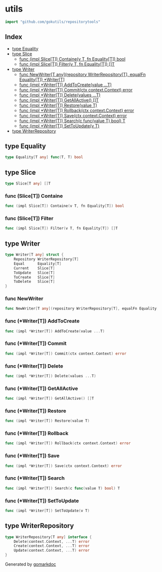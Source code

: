 <!-- Code generated by gomarkdoc. DO NOT EDIT -->

# utils

```go
import "github.com/gokutils/repositorytools"
```

## Index

- [type Equality](<#Equality>)
- [type Slice](<#Slice>)
  - [func \(impl Slice\[T\]\) Containe\(v T, fn Equality\[T\]\) bool](<#Slice[T].Containe>)
  - [func \(impl Slice\[T\]\) Filter\(v T, fn Equality\[T\]\) \[\]T](<#Slice[T].Filter>)
- [type Writer](<#Writer>)
  - [func NewWriter\[T any\]\(repository WriterRepository\[T\], equalFn Equality\[T\]\) \*Writer\[T\]](<#NewWriter>)
  - [func \(impl \*Writer\[T\]\) AddToCreate\(value ...T\)](<#Writer[T].AddToCreate>)
  - [func \(impl \*Writer\[T\]\) Commit\(ctx context.Context\) error](<#Writer[T].Commit>)
  - [func \(impl \*Writer\[T\]\) Delete\(values ...T\)](<#Writer[T].Delete>)
  - [func \(impl \*Writer\[T\]\) GetAllActive\(\) \[\]T](<#Writer[T].GetAllActive>)
  - [func \(impl \*Writer\[T\]\) Restore\(value T\)](<#Writer[T].Restore>)
  - [func \(impl \*Writer\[T\]\) Rollback\(ctx context.Context\) error](<#Writer[T].Rollback>)
  - [func \(impl \*Writer\[T\]\) Save\(ctx context.Context\) error](<#Writer[T].Save>)
  - [func \(impl \*Writer\[T\]\) Search\(c func\(value T\) bool\) T](<#Writer[T].Search>)
  - [func \(impl \*Writer\[T\]\) SetToUpdate\(v T\)](<#Writer[T].SetToUpdate>)
- [type WriterRepository](<#WriterRepository>)


<a name="Equality"></a>
## type Equality



```go
type Equality[T any] func(T, T) bool
```

<a name="Slice"></a>
## type Slice



```go
type Slice[T any] []T
```

<a name="Slice[T].Containe"></a>
### func \(Slice\[T\]\) Containe

```go
func (impl Slice[T]) Containe(v T, fn Equality[T]) bool
```



<a name="Slice[T].Filter"></a>
### func \(Slice\[T\]\) Filter

```go
func (impl Slice[T]) Filter(v T, fn Equality[T]) []T
```



<a name="Writer"></a>
## type Writer



```go
type Writer[T any] struct {
    Repository WriterRepository[T]
    Equal      Equality[T]
    Current    Slice[T]
    ToUpdate   Slice[T]
    ToCreate   Slice[T]
    ToDelete   Slice[T]
}
```

<a name="NewWriter"></a>
### func NewWriter

```go
func NewWriter[T any](repository WriterRepository[T], equalFn Equality[T]) *Writer[T]
```



<a name="Writer[T].AddToCreate"></a>
### func \(\*Writer\[T\]\) AddToCreate

```go
func (impl *Writer[T]) AddToCreate(value ...T)
```



<a name="Writer[T].Commit"></a>
### func \(\*Writer\[T\]\) Commit

```go
func (impl *Writer[T]) Commit(ctx context.Context) error
```



<a name="Writer[T].Delete"></a>
### func \(\*Writer\[T\]\) Delete

```go
func (impl *Writer[T]) Delete(values ...T)
```



<a name="Writer[T].GetAllActive"></a>
### func \(\*Writer\[T\]\) GetAllActive

```go
func (impl *Writer[T]) GetAllActive() []T
```



<a name="Writer[T].Restore"></a>
### func \(\*Writer\[T\]\) Restore

```go
func (impl *Writer[T]) Restore(value T)
```



<a name="Writer[T].Rollback"></a>
### func \(\*Writer\[T\]\) Rollback

```go
func (impl *Writer[T]) Rollback(ctx context.Context) error
```



<a name="Writer[T].Save"></a>
### func \(\*Writer\[T\]\) Save

```go
func (impl *Writer[T]) Save(ctx context.Context) error
```



<a name="Writer[T].Search"></a>
### func \(\*Writer\[T\]\) Search

```go
func (impl *Writer[T]) Search(c func(value T) bool) T
```



<a name="Writer[T].SetToUpdate"></a>
### func \(\*Writer\[T\]\) SetToUpdate

```go
func (impl *Writer[T]) SetToUpdate(v T)
```



<a name="WriterRepository"></a>
## type WriterRepository



```go
type WriterRepository[T any] interface {
    Delete(context.Context, ...T) error
    Create(context.Context, ...T) error
    Update(context.Context, ...T) error
}
```

Generated by [gomarkdoc](<https://github.com/princjef/gomarkdoc>)
